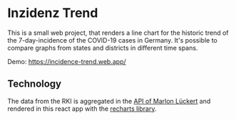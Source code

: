 # Inzidenz Trend

This is a small web project, that renders a line chart for the historic trend of the 7-day-incidence of the COVID-19 cases in Germany. It's possible to compare graphs from states and districts in different time spans.

Demo:
https://incidence-trend.web.app/

## Technology

The data from the RKI is aggregated in the [API of Marlon Lückert](https://api.corona-zahlen.org/docs/) and rendered in this react app with the [recharts library](https://recharts.org/en-US/).
